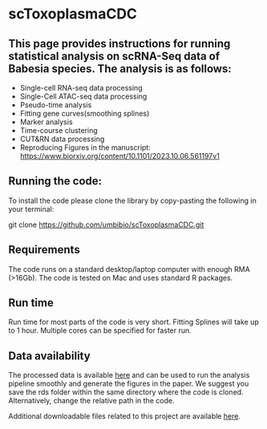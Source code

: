 # scToxoplasmaCDC

## This page provides instructions for running statistical analysis on scRNA-Seq data of Babesia species. The analysis is as follows:

* Single-cell RNA-seq data processing
* Single-Cell ATAC-seq data processing
* Pseudo-time analysis
* Fitting gene curves(smoothing splines)
* Marker analysis
* Time-course clustering
* CUT&RN data processing
* Reproducing Figures in the manuscript: https://www.biorxiv.org/content/10.1101/2023.10.06.561197v1

## Running the code:

To install the code please clone the library by copy-pasting the following in your terminal:

git clone https://github.com/umbibio/scToxoplasmaCDC.git

## Requirements
The code runs on a standard desktop/laptop computer with enough RMA (>16Gb). The code is tested on Mac and uses standard R packages. 

## Run time
Run time for most parts of the code is very short. Fitting Splines will take up to 1 hour. Multiple cores can be specified for faster run.

## Data availability
The processed data is available [here](https://umbibio.math.umb.edu/toxosc/assets/public-data/preprocessed/rds_ME49_59.zip) and can be used to run the analysis pipeline smoothly and generate the figures in the paper. We suggest you save the rds folder within the same directory where the code is cloned. Alternatively, change the relative path in the code.

Additional downloadable files related to this project are available [here](https://umbibio.math.umb.edu/toxosc/data).
